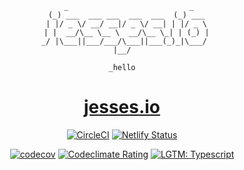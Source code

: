 <div align="center">

```
   _                           _
  (_) ___  ___ ___  ___  ___  (_) ___
  | |/ _ \/ __/ __|/ _ \/ __| | |/ _ \
  | |  __/\__ \__ \  __/\__ \_| | (_) |
 _/ |\___||___/___/\___||___(_)_|\___/
|__/

_hello
```

</div>
<h1 align=center>
  <a href="https://jesses.io">
    jesses.io
  </a>
</h1>

<div align="center">

[![CircleCI][circleci-badge]][circleci-url]
[![Netlify Status][netlify]][netlify 2]

[![codecov][codecov-badge]][codecov-url]
[![Codeclimate Rating][codeclimate]][codeclimate 2]
[![LGTM: Typescript][lgtm]][lgtm 2]

</div>

[circleci-badge]:
  https://circleci.com/gh/jessestuart/jesses.io.svg?style=shield&circle-token=95a9c23b2b0ed15a71639a318c98eea3b09a03b7
[circleci-url]: https://circleci.com/gh/jessestuart/jessestuart.com
[codacy 2]:
  https://www.codacy.com/app/jdstuart/jesses.io?utm_source=github.com&utm_medium=referral&utm_content=jessestuart/jesses.io&utm_campaign=Badge_Grade
[codacy]:
  https://api.codacy.com/project/badge/Grade/bbe5df00e1bb479aa35619bea5dda582
[codeclimate 2]:
  https://codeclimate.com/github/jessestuart/jesses.io/maintainability
[codeclimate]:
  https://api.codeclimate.com/v1/badges/4488634e45e84d3cbdbe/maintainability
[codecov-badge]:
  https://codecov.io/gh/jessestuart/jesses.io/branch/master/graph/badge.svg
[codecov-url]: https://codecov.io/gh/jessestuart/jesses.io
[codefresh-badge]:
  https://g.codefresh.io/api/badges/build?repoOwner=jessestuart&repoName=js-gatsby-tachyons&branch=master&pipelineName=js-gatsby-tachyons&accountName=jesse&key=eyJhbGciOiJIUzI1NiJ9.NWExNzRiZmE2M2NmM2UwMDAxOGRmZjdh.uSVHuuCHfQtayHNWawvO9loC4PEirkl458tnBt2yOVU&type=cf-1
[codefresh-url]:
  https://g.codefresh.io/repositories/jessestuart/js-gatsby-tachyons/builds?filter=trigger:build;branch:master;service:5a3c264a24611f0001c367d3~js-gatsby-tachyons
[droneio-badge]:
  http://ci.jesses.io/api/badges/jessestuart/jessestuart.com/status.svg
[droneio-url]: http://ci.jesses.io/jessestuart/jessestuart.com
[greenkeeper-badge]:
  https://badges.greenkeeper.io/jessestuart/jessestuart.com.svg?token=ec6300d31268bad8045d786b62351f72d188fc9ed09cb2df7206448ae9da07c3&ts=1517389593689
[greenkeeper-url]: https://greenkeeper.io/
[lgtm]:
  https://img.shields.io/lgtm/grade/javascript/g/jessestuart/jesses.io.svg?logo=lgtm&logoWidth=18
[lgtm 2]: https://lgtm.com/projects/g/jessestuart/jesses.io/context:javascript
[lgtm alerts]:
  https://img.shields.io/lgtm/alerts/g/jessestuart/jesses.io.svg?logo=lgtm&logoWidth=18
[netlify 2]: https://app.netlify.com/sites/jessestuart/deploys
[netlify]:
  https://api.netlify.com/api/v1/badges/7ef4ccf6-bf97-4780-8c2b-014fa44d879c/deploy-status
[quay-badge]: https://quay.io/repository/jessestuart/jessestuart.com/status
[quay-url]: https://quay.io/repository/jessestuart/jessestuart.com
[semaphoreci-badge]:
  https://semaphoreci.com/api/v1/projects/2c39a37c-7b37-462a-be9d-a9cf3fdb54a0/1696206/badge.svg
[semaphoreci-url]: https://semaphoreci.com/jessestuart-95/js-gatsby-tachyons
